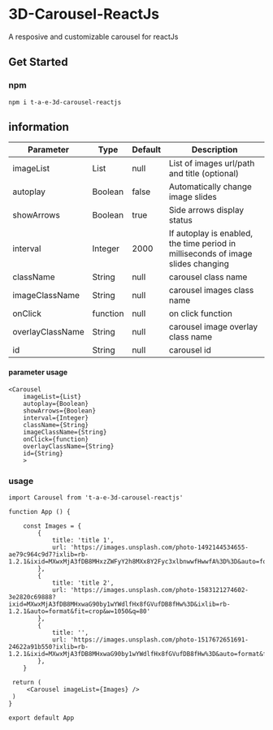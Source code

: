# 3D-Carousel-ReactJs

A resposive and customizable carousel for reactJs

## Get Started

### npm
    npm i t-a-e-3d-carousel-reactjs

## information

| Parameter        | Type     | Default | Description                                                                      |
|------------------|----------|---------|----------------------------------------------------------------------------------|
| imageList        | List     | null    | List of images url/path and title (optional)                                     |
| autoplay         | Boolean  | false   | Automatically change image slides                                                |
| showArrows       | Boolean  | true    | Side arrows display status                                                       |
| interval         | Integer  | 2000    | If autoplay is enabled, the time period in milliseconds of image slides changing |
| className        | String   | null    | carousel class name                                                              |
| imageClassName   | String   | null    | carousel images class name                                                       |
| onClick          | function | null    | on click function                                                                |
| overlayClassName | String   | null    | carousel image overlay class name                                                |
| id               | String   | null    | carousel id                                                                      |

#### parameter usage
    <Carousel 
        imageList={List}
        autoplay={Boolean}
        showArrows={Boolean}
        interval={Integer}
        className={String}
        imageClassName={String}
        onClick={function}
        overlayClassName={String}
        id={String}
        >


### usage
    import Carousel from 't-a-e-3d-carousel-reactjs'

    function App () {

        const Images = {
            {
                title: 'title 1',
                url: 'https://images.unsplash.com/photo-1492144534655-ae79c964c9d7?ixlib=rb-1.2.1&ixid=MXwxMjA3fDB8MHxzZWFyY2h8MXx8Y2Fyc3xlbnwwfHwwfA%3D%3D&auto=format&fit=crop&w=500&q=60'
            },
            {
                title: 'title 2',
                url: 'https://images.unsplash.com/photo-1583121274602-3e2820c69888?ixid=MXwxMjA3fDB8MHxwaG90by1wYWdlfHx8fGVufDB8fHw%3D&ixlib=rb-1.2.1&auto=format&fit=crop&w=1050&q=80'
            },
            {
                title: '',
                url: 'https://images.unsplash.com/photo-1517672651691-24622a91b550?ixlib=rb-1.2.1&ixid=MXwxMjA3fDB8MHxwaG90by1wYWdlfHx8fGVufDB8fHw%3D&auto=format&fit=crop&w=1189&q=80'
            },
        }

     return (
         <Carousel imageList={Images} />
     )   
    }

    export default App